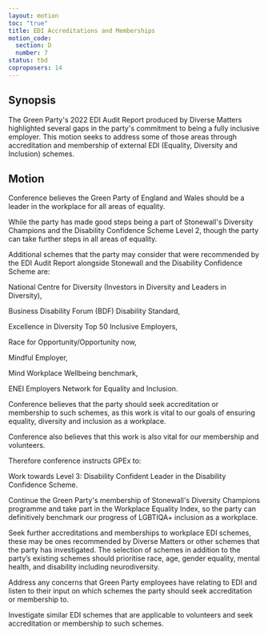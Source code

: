 ```yaml
---
layout: motion
toc: "true"
title: EDI Accreditations and Memberships
motion_code:
  section: D
  number: 7
status: tbd
coproposers: 14
---
```

## Synopsis

The Green Party's 2022 EDI Audit Report produced by Diverse Matters highlighted several gaps in the party's commitment to being a fully inclusive employer. This motion seeks to address some of those areas through accreditation and membership of external EDI (Equality, Diversity and Inclusion) schemes.

## Motion

Conference believes the Green Party of England and Wales should be a leader in the workplace for all areas of equality.

While the party has made good steps being a part of Stonewall's Diversity Champions and the Disability Confidence Scheme Level 2, though the party can take further steps in all areas of equality.

Additional schemes that the party may consider that were recommended by the EDI Audit Report alongside Stonewall and the Disability Confidence Scheme are:

National Centre for Diversity (Investors in Diversity and Leaders in Diversity),

Business Disability Forum (BDF) Disability Standard,

Excellence in Diversity Top 50 Inclusive Employers,

Race for Opportunity/Opportunity now,

Mindful Employer,

Mind Workplace Wellbeing benchmark,

ENEI Employers Network for Equality and Inclusion.

Conference believes that the party should seek accreditation or membership to such schemes, as this work is vital to our goals of ensuring equality, diversity and inclusion as a workplace.

Conference also believes that this work is also vital for our membership and volunteers.

Therefore conference instructs GPEx to:

Work towards Level 3: Disability Confident Leader in the Disability Confidence Scheme.

Continue the Green Party's membership of Stonewall's Diversity Champions programme and take part in the Workplace Equality Index, so the party can definitively benchmark our progress of LGBTIQA+ inclusion as a workplace.

Seek further accreditations and memberships to workplace EDI schemes, these may be ones recommended by Diverse Matters or other schemes that the party has investigated. The selection of schemes in addition to the party’s existing schemes should prioritise race, age, gender equality, mental health, and disability including neurodiversity.

Address any concerns that Green Party employees have relating to EDI and listen to their input on which schemes the party should seek accreditation or membership to.

Investigate similar EDI schemes that are applicable to volunteers and seek accreditation or membership to such schemes.